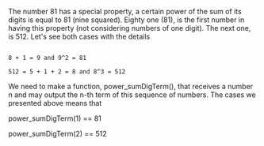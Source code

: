 The number 81 has a special property, a certain power of the sum of its digits is equal to 81 (nine squared). Eighty
one (81), is the first number in having this property (not considering numbers of one digit). The next one, is 512.
Let's see both cases with the details

```plain

8 + 1 = 9 and 9^2 = 81

512 = 5 + 1 + 2 = 8 and 8^3 = 512
```

We need to make a function, power_sumDigTerm(), that receives a number n and may output the n-th term of this sequence
of numbers. The cases we presented above means that

power_sumDigTerm(1) == 81

power_sumDigTerm(2) == 512